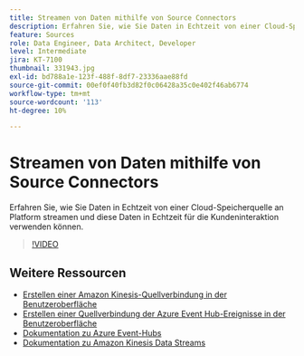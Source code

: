 ```yaml
---
title: Streamen von Daten mithilfe von Source Connectors
description: Erfahren Sie, wie Sie Daten in Echtzeit von einer Cloud-Speicherquelle an Platform streamen und diese Daten in Echtzeit für die Kundeninteraktion verwenden können.
feature: Sources
role: Data Engineer, Data Architect, Developer
level: Intermediate
jira: KT-7100
thumbnail: 331943.jpg
exl-id: bd788a1e-123f-488f-8df7-23336aae88fd
source-git-commit: 00ef0f40fb3d82f0c06428a35c0e402f46ab6774
workflow-type: tm+mt
source-wordcount: '113'
ht-degree: 10%

---
```


# Streamen von Daten mithilfe von Source Connectors

Erfahren Sie, wie Sie Daten in Echtzeit von einer Cloud-Speicherquelle an Platform streamen und diese Daten in Echtzeit für die Kundeninteraktion verwenden können.


>[!VIDEO](https://video.tv.adobe.com/v/331943?learn=on)

## Weitere Ressourcen

* [Erstellen einer Amazon Kinesis-Quellverbindung in der Benutzeroberfläche](https://experienceleague.adobe.com/docs/experience-platform/sources/ui-tutorials/create/cloud-storage/kinesis.html)
* [Erstellen einer Quellverbindung der Azure Event Hub-Ereignisse in der Benutzeroberfläche](https://experienceleague.adobe.com/docs/experience-platform/sources/ui-tutorials/create/cloud-storage/eventhub.html)
* [Dokumentation zu Azure Event-Hubs](https://docs.microsoft.com/en-us/azure/event-hubs/)
* [Dokumentation zu Amazon Kinesis Data Streams](https://docs.aws.amazon.com/kinesis/index.html)
